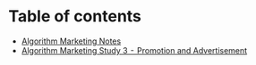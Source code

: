 # Table of contents

* [Algorithm Marketing Notes](README.md)
* [Algorithm Marketing Study 3  -  Promotion and Advertisement](algorithm-marketing-study-3-promotion-and-advertisement.md)

